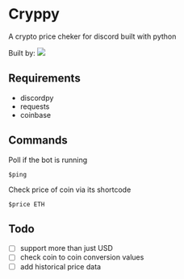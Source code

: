 # Cryppy

A crypto price cheker for discord built with python

Built by:  ![](https://dcbadge.vercel.app/api/shield/208059872791494656?style=flat-square)

## Requirements

* discordpy
* requests
* coinbase

## Commands

Poll if the bot is running

    $ping

Check price of coin via its shortcode

    $price ETH

## Todo


- [ ] support more than just USD
- [ ] check coin to coin conversion values
- [ ] add historical price data
